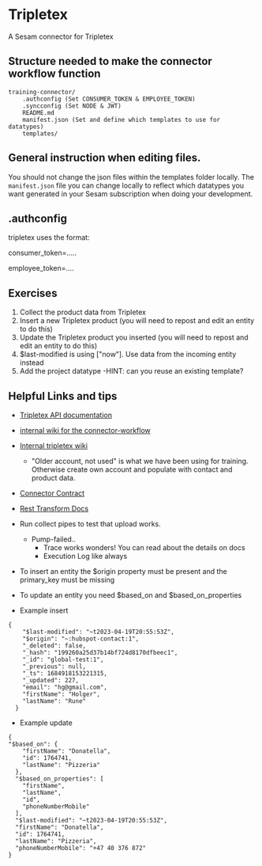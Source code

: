 # Tripletex

A Sesam connector for Tripletex

## Structure needed to make the connector workflow function

```
training-connector/
    .authconfig (Set CONSUMER_TOKEN & EMPLOYEE_TOKEN)
    .syncconfig (Set NODE & JWT)
    README.md
    manifest.json (Set and define which templates to use for datatypes)
    templates/

```

## General instruction when editing files.

You should not change the json files within the templates folder locally. The `manifest.json` file you can change locally to reflect which datatypes you want generated in your Sesam subscription when doing your development. 

## .authconfig
tripletex uses the format:

consumer_token=.....

employee_token=....


## Exercises
1. Collect the product data from Tripletex
2. Insert a new Tripletex product (you will need to repost and edit an entity to do this)
3. Update the Tripletex product you inserted (you will need to repost and edit an entity to do this)
4. $last-modified is using \["now"\]. Use data from the incoming entity instead
5. Add the project datatype
   -HINT: can you reuse an existing template? 

## Helpful Links and tips
- [Tripletex API documentation](https://tripletex.no/v2-docs/)
- [internal wiki for the connector-workflow](https://github.com/datanav/sesam-talk-config/wiki/Connector-Development-Pipeline)
- [Internal tripletex wiki](https://github.com/datanav/sesam-talk-config/wiki/Connectors:Tripletex)
  - "Older account, not used" is what we have been using for training. Otherwise create own account and populate with contact and product data.
- [Connector Contract](https://docs.sesam.io/hub/documentation/data-synchronization/connectors/contract-connectors.html)
- [Rest Transform Docs](https://docs.sesam.io/hub/documentation/service-configuration/pipes/configuration-transforms-rest.html)
- Run collect pipes to test that upload works.
  - Pump-failed.. 
    - Trace works wonders! You can read about the details on docs
    - Execution Log like always

- To insert an entity the $origin property must be present and the primary_key must be missing
- To update an entity you need $based_on and $based_on_properties
- Example insert
```
{
    "$last-modified": "~t2023-04-19T20:55:53Z",
    "$origin": "~:hubspot-contact:1",
    "_deleted": false,
    "_hash": "199260a25d37b14bf724d8170dfbeec1",
    "_id": "global-test:1",
    "_previous": null,
    "_ts": 1684918153221315,
    "_updated": 227,
    "email": "hg@gmail.com",
    "firstName": "Holger",
    "lastName": "Rune"
  }
```
- Example update
```
{
"$based_on": {
    "firstName": "Donatella",
    "id": 1764741,
    "lastName": "Pizzeria"
  },
  "$based_on_properties": [
    "firstName",
    "lastName",
    "id",
    "phoneNumberMobile"
  ],
  "$last-modified": "~t2023-04-19T20:55:53Z",
  "firstName": "Donatella",
  "id": 1764741,
  "lastName": "Pizzeria",
  "phoneNumberMobile": "+47 40 376 872"
}
```
